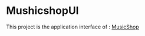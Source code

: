 # MushicshopUI

This project is the application interface of :
[MusicShop](https://github.com/CrnTarim/MusicShopAPI-.Net/tree/main)

